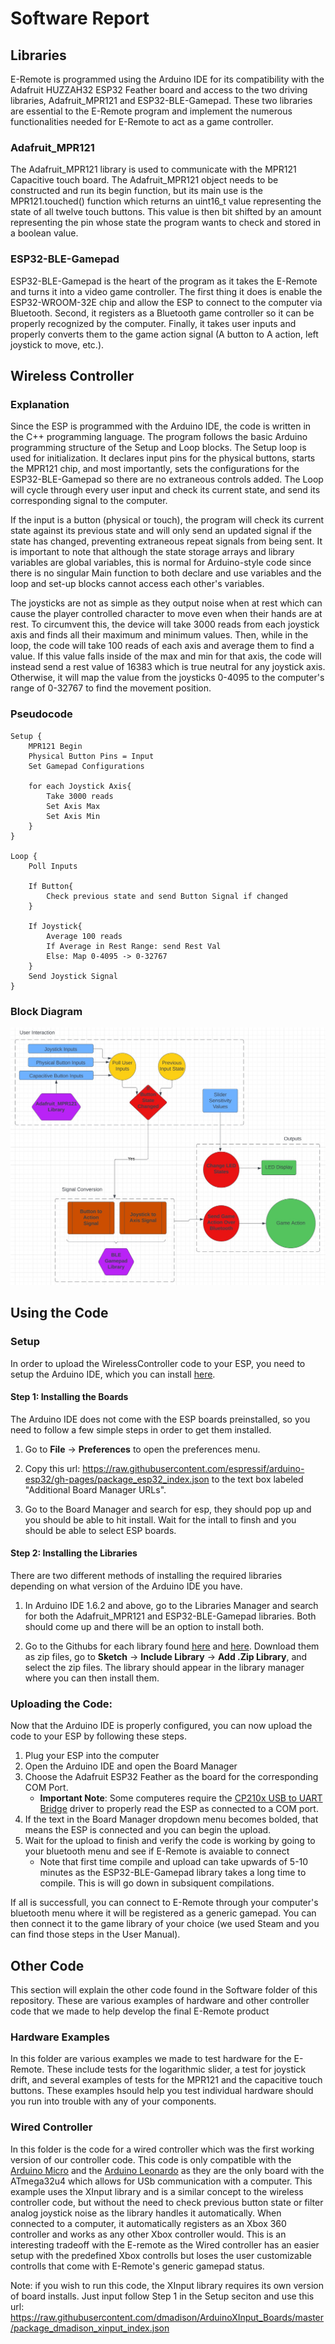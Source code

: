 # Software Report

## Libraries

E-Remote is programmed using the Arduino IDE for its compatibility with the Adafruit HUZZAH32 ESP32 Feather board and access to the two driving libraries, Adafruit_MPR121 and ESP32-BLE-Gamepad. These two libraries are essential to the E-Remote program and implement the numerous functionalities needed for E-Remote to act as a game controller.

### Adafruit_MPR121
The Adafruit_MPR121 library is used to communicate with the MPR121 Capacitive touch board. The Adafruit_MPR121 object needs to be constructed and run its begin function, but its main use is the MPR121.touched() function which returns an uint16_t value representing the state of all twelve touch buttons. This value is then bit shifted by an amount representing the pin whose state the program wants to check and stored in a boolean value.

### ESP32-BLE-Gamepad
ESP32-BLE-Gamepad is the heart of the program as it takes the E-Remote and turns it into a video game controller. The first thing it does is enable the  ESP32-WROOM-32E chip and allow the ESP to connect to the computer via Bluetooth. Second, it registers as a Bluetooth game controller so it can be properly recognized by the computer. Finally, it takes user inputs and properly converts them to the game action signal (A button to A action, left joystick to move, etc.). 

## Wireless Controller

### Explanation
Since the ESP is programmed with the Arduino IDE, the code is written in the C++ programming language. 
The program follows the basic Arduino programming structure of the Setup and Loop blocks. 
The Setup loop is used for initialization. It declares input pins for the physical buttons, starts the MPR121 chip, and most importantly, sets the configurations for the ESP32-BLE-Gamepad so there are no extraneous controls added.
The Loop will cycle through every user input and check its current state, and send its corresponding signal to the computer. 

If the input is a button (physical or touch), the program will check its current state against its previous state and will only send an updated signal if the state has changed, preventing extraneous repeat signals from being sent. 
It is important to note that although the state storage arrays and library variables are global variables, this is normal for Arduino-style code since there is no singular Main function to both declare and use variables and the loop and set-up blocks cannot access each other's variables. 

The joysticks are not as simple as they output noise when at rest which can cause the player controlled character to move even when their hands are at rest. 
To circumvent this, the device will take 3000 reads from each joystick axis and finds all their maximum and minimum values. Then, while in the loop, the code will take 100 reads of each axis and average them to find a value. 
If this value falls inside of the max and min for that axis, the code will instead send a rest value of 16383 which is true neutral for any joystick axis. 
Otherwise, it will map the value from the joysticks 0-4095 to the computer's range of 0-32767 to find the movement position.

### Pseudocode

```
Setup {
    MPR121 Begin
    Physical Button Pins = Input
    Set Gamepad Configurations

    for each Joystick Axis{
        Take 3000 reads
        Set Axis Max
        Set Axis Min
    }
}

Loop {
    Poll Inputs

    If Button{
        Check previous state and send Button Signal if changed
    }
	
    If Joystick{
        Average 100 reads
        If Average in Rest Range: send Rest Val
        Else: Map 0-4095 -> 0-32767
    }
    Send Joystick Signal
}
```

### Block Diagram

<img src="SoftwareFlowchart.jpg">

## Using the Code
### Setup
In order to upload the WirelessController code to your ESP, you need to setup the Arduino IDE, which you can install [here](https://www.arduino.cc/en/software).

#### Step 1: Installing the Boards
The Arduino IDE does not come with the ESP boards preinstalled, so you need to follow a few simple steps in order to get them installed. 

1. Go to **File** -> **Preferences** to open the preferences menu. 

2. Copy this url: https://raw.githubusercontent.com/espressif/arduino-esp32/gh-pages/package_esp32_index.json to the text box labeled "Additional Board Manager URLs". 

3. Go to the Board Manager and search for esp, they should pop up and you should be able to hit install. Wait for the intall to finsh and you should be able to select ESP boards.

#### Step 2: Installing the Libraries
There are two different methods of installing the required libraries depending on what version of the Arduino IDE you have. 

1. In Arduino IDE 1.6.2 and above, go to the Libraries Manager and search for both the Adafruit_MPR121 and ESP32-BLE-Gamepad libraries. Both should come up and there will be an option to install both.

2. Go to the Githubs for each library found [here](*https://github.com/adafruit/Adafruit_MPR121) and [here](https://github.com/lemmingDev/ESP32-BLE-Gamepad). Download them as zip files, go to **Sketch** -> **Include Library** -> **Add .Zip Library**, and select the zip files. The library should appear in the library manager where you can then install them.

### Uploading the Code:
Now that the Arduino IDE is properly configured, you can now upload the code to your ESP by following these steps.
1. Plug your ESP into the computer 
2. Open the Arduino IDE and open the Board Manager
3. Choose the Adafruit ESP32 Feather as the board for the corresponding COM Port.
    * **Important Note**: Some computeres require the [CP210x USB to UART Bridge](https://www.silabs.com/developers/usb-to-uart-bridge-vcp-drivers?tab=downloads) driver to properly read the ESP as connected to a COM port.
4. If the text in the Board Manager dropdown menu becomes bolded, that means the ESP is connected and you can begin the upload.
5. Wait for the upload to finish and verify the code is working by going to your bluetooth menu and see if E-Remote is avaiable to connect
    * Note that first time compile and upload can take upwards of 5-10 minutes as the ESP32-BLE-Gamepad library takes a long time to compile. This is will go down in subsiquent compilations.

If all is successfull, you can connect to E-Remote through your computer's bluetooth menu where it will be registered as a generic gamepad. You can then connect it to the game library of your choice (we used Steam and you can find those steps in the User Manual).

## Other Code
This section will explain the other code found in the Software folder of this repository. These are various examples of hardware and other controller code that we made to help develop the final E-Remote product
### Hardware Examples
In this folder are various examples we made to test hardware for the E-Remote. These include tests for the logarithmic slider, a test for joystick drift, and several examples of tests for the MPR121 and the capacitive touch buttons. These examples hsould help you test individual hardware should you run into trouble with any of your components.
### Wired Controller
In this folder is the code for a wired controller which was the first working version of our controller code. This code is only compatible with the [Arduino Micro](https://store.arduino.cc/products/arduino-micro) and the [Arduino Leonardo](https://store.arduino.cc/products/arduino-leonardo-with-headers?queryID=undefined) as they are the only board with the ATmega32u4 which allows for USb communication with a computer. This example uses the XInput library and is a similar concept to the wireless controller code, but without the need to check previous button state or filter analog joystick noise as the library handles it automatically. When connected to a computer, it automatically registers as an Xbox 360 controller and works as any other Xbox controller would. This is an interesting tradeoff with the E-remote as the Wired controller has an easier setup with the predefined Xbox controlls but loses the user customizable controlls that come with E-Remote's generic gamepad status. 

Note: if you wish to run this code, the XInput library requires its own version of board installs. Just input follow Step 1 in the Setup seciton and use this url: https://raw.githubusercontent.com/dmadison/ArduinoXInput_Boards/master/package_dmadison_xinput_index.json
